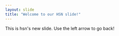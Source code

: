 ```yaml
---
layout: slide
title: "Welcome to our HSN slide!"
---
```

This is hsn's new slide.
Use the left arrow to go back!
